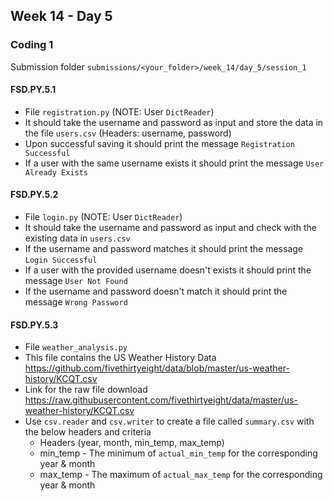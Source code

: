 ## Week 14 - Day 5

### Coding 1

Submission folder `submissions/<your_folder>/week_14/day_5/session_1`

#### FSD.PY.5.1

- File `registration.py` (NOTE: User `DictReader`)
- It should take the username and password as input and store the data in the file `users.csv` (Headers: username, password)
- Upon successful saving it should print the message `Registration Successful`
- If a user with the same username exists it should print the message `User Already Exists`

#### FSD.PY.5.2

- File `login.py` (NOTE: User `DictReader`)
- It should take the username and password as input and check with the existing data in  `users.csv`
- If the username and password matches it should print the message `Login Successful`
- If a user with the provided username doesn't exists it should print the message `User Not Found`
- If the username and password doesn't match it should print the message `Wrong Password`

#### FSD.PY.5.3

- File `weather_analysis.py`
- This file contains the US Weather History Data https://github.com/fivethirtyeight/data/blob/master/us-weather-history/KCQT.csv
- Link for the raw file download https://raw.githubusercontent.com/fivethirtyeight/data/master/us-weather-history/KCQT.csv
- Use `csv.reader` and `csv.writer` to create a file called `summary.csv` with the below headers and criteria
  - Headers (year, month, min_temp, max_temp)
  - min_temp - The minimum of `actual_min_temp` for the corresponding year & month
  - max_temp - The maximum of `actual_max_temp` for the corresponding year & month